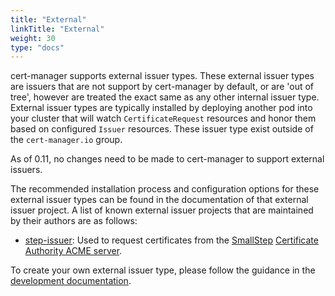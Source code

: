 ```yaml
---
title: "External"
linkTitle: "External"
weight: 30
type: "docs"
---
```


cert-manager supports external issuer types. These external issuer types are
issuers that are not support by cert-manager by default, or are 'out of tree',
however are treated the exact same as any other internal issuer type. External
issuer types are typically installed by deploying another pod into your cluster
that will watch `CertificateRequest` resources and honor them based on
configured `Issuer` resources. These issuer type exist outside of the
`cert-manager.io` group.

As of 0.11, no changes need to be made to cert-manager to support external
issuers.

The recommended installation process and configuration options for these
external issuer types can be found in the documentation of that external issuer
project. A list of known external issuer projects that are maintained by their
authors are as follows:

- [step-issuer](https://github.com/smallstep/step-issuer): Used to request
  certificates from the [SmallStep](https://smallstep.com) [Certificate
  Authority ACME server](https://github.com/smallstep/certificates).

To create your own external issuer type, please follow the guidance in the
[development documentation](../../contributing/external-issuers/).
